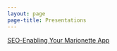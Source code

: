 ```yaml
---
layout: page
page-title: Presentations
---
```


<div>
  <a href="https://docs.google.com/presentation/d/1jy9SXyr6ZjbY7lOSKN8QraH96-vR7mnAo0ePvzDb8uc/pub?start=false&loop=false&delayms=3000#slide=id.p" target="_blank">SEO-Enabling Your Marionette App</a>
</div>